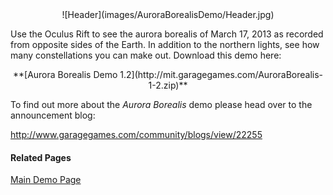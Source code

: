 <center>![Header](images/AuroraBorealisDemo/Header.jpg)</center>

Use the Oculus Rift to see the aurora borealis of March 17, 2013 as recorded from opposite sides of the Earth.  In addition to the northern lights, see how many constellations you can make out.  Download this demo here:

<center>**[Aurora Borealis Demo 1.2](http://mit.garagegames.com/AuroraBorealis-1-2.zip)**</center>

To find out more about the *Aurora Borealis* demo please head over to the announcement blog:

<http://www.garagegames.com/community/blogs/view/22255>

#### Related Pages
[Main Demo Page](Demos)
